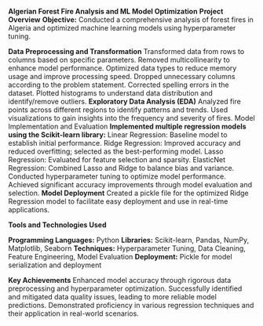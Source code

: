 **Algerian Forest Fire Analysis and ML Model Optimization**
**Project Overview**
**Objective:**
Conducted a comprehensive analysis of forest fires in Algeria and optimized machine learning models using hyperparameter tuning.

**Data Preprocessing and Transformation**
Transformed data from rows to columns based on specific parameters.
Removed multicollinearity to enhance model performance.
Optimized data types to reduce memory usage and improve processing speed.
Dropped unnecessary columns according to the problem statement.
Corrected spelling errors in the dataset.
Plotted histograms to understand data distribution and identify/remove outliers.
**Exploratory Data Analysis (EDA)**
Analyzed fire points across different regions to identify patterns and trends.
Used visualizations to gain insights into the frequency and severity of fires.
Model Implementation and Evaluation
**Implemented multiple regression models using the Scikit-learn library:**
Linear Regression: Baseline model to establish initial performance.
Ridge Regression: Improved accuracy and reduced overfitting; selected as the best-performing model.
Lasso Regression: Evaluated for feature selection and sparsity.
ElasticNet Regression: Combined Lasso and Ridge to balance bias and variance.
Conducted hyperparameter tuning to optimize model performance.
Achieved significant accuracy improvements through model evaluation and selection.
**Model Deployment**
Created a pickle file for the optimized Ridge Regression model to facilitate easy deployment and use in real-time applications.

**Tools and Technologies Used**

**Programming Languages:** Python
**Libraries:** Scikit-learn, Pandas, NumPy, Matplotlib, Seaborn
**Techniques:** Hyperparameter Tuning, Data Cleaning, Feature Engineering, Model Evaluation
**Deployment:**  Pickle for model serialization and deployment

**Key Achievements**
Enhanced model accuracy through rigorous data preprocessing and hyperparameter optimization.
Successfully identified and mitigated data quality issues, leading to more reliable model predictions.
Demonstrated proficiency in various regression techniques and their application in real-world scenarios.
